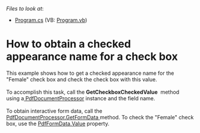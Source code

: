 <!-- default file list -->
*Files to look at*:

* [Program.cs](./CS/GetCheckboxCheckedValue/Program.cs) (VB: [Program.vb](./VB/GetCheckboxCheckedValue/Program.vb))
<!-- default file list end -->
# How to obtain a checked appearance name for a check box 


This example shows how to get a checked appearance name for the "Female" check box and check the check box with this value.<br><br>To accomplish this task, call the <strong>GetCheckboxCheckedValue</strong>  method using a<a href="https://documentation.devexpress.com/DocumentServer/DevExpress.Pdf.PdfDocumentProcessor.class"> PdfDocumentProcessor</a> instance and the field name. <br><br>To obtain interactive form data, call the <a href="https://documentation.devexpress.com/DocumentServer/DevExpress.Pdf.PdfDocumentProcessor.GetFormData.method">PdfDocumentProcessor.GetFormData </a>method. To check the "Female" check box, use the <a href="https://documentation.devexpress.com/CoreLibraries/DevExpress.Pdf.PdfFormData.Value.property">PdfFormData.Value</a> property.

<br/>


